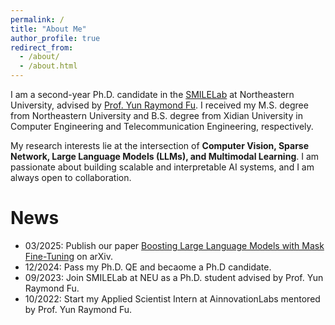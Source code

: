 ```yaml
---
permalink: /
title: "About Me"
author_profile: true
redirect_from: 
  - /about/
  - /about.html
---
```


I am a second-year Ph.D. candidate in the [SMILELab](https://fulab.sites.northeastern.edu/) at Northeastern University, advised by [Prof. Yun Raymond Fu](https://www1.ece.neu.edu/~yunfu/). I received my M.S. degree from Northeastern University and B.S. degree from Xidian University in Computer Engineering and Telecommunication Engineering, respectively.

My research interests lie at the intersection of **Computer Vision, Sparse Network, Large Language Models (LLMs), and Multimodal Learning**. I am passionate about building scalable and interpretable AI systems, and I am always open to collaboration.

News
======
- 03/2025: Publish our paper [Boosting Large Language Models with Mask Fine-Tuning](https://arxiv.org/abs/2503.22764) on arXiv.
- 12/2024: Pass my Ph.D. QE and becaome a Ph.D candidate.
- 09/2023: Join SMILELab at NEU as a Ph.D. student advised by Prof. Yun Raymond Fu.
- 10/2022: Start my Applied Scientist Intern at AinnovationLabs mentored by Prof. Yun Raymond Fu.
